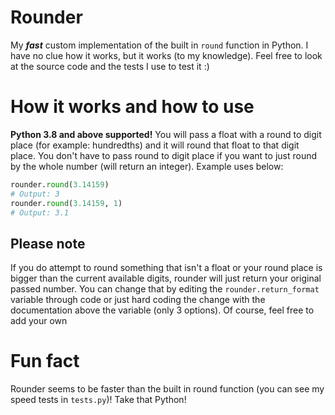 # Rounder
My ***fast*** custom implementation of the built in `round` function in Python. I have no clue how it works, but it works (to my knowledge). Feel free to look at the source code and the tests I use to test it :)

# How it works and how to use
**Python 3.8 and above supported!** You will pass a float with a round to digit place (for example: hundredths) and it will round that float to that digit place. You don't have to pass round to digit place if you want to just round by the whole number (will return an integer). Example uses below:
```py
rounder.round(3.14159)
# Output: 3
rounder.round(3.14159, 1)
# Output: 3.1
```
## Please note
If you do attempt to round something that isn't a float or your round place is bigger than the current available digits, rounder will just return your original passed number. You can change that by editing the `rounder.return_format` variable through code or just hard coding the change with the documentation above the variable (only 3 options). Of course, feel free to add your own

# Fun fact
Rounder seems to be faster than the built in round function (you can see my speed tests in `tests.py`)! Take that Python!
